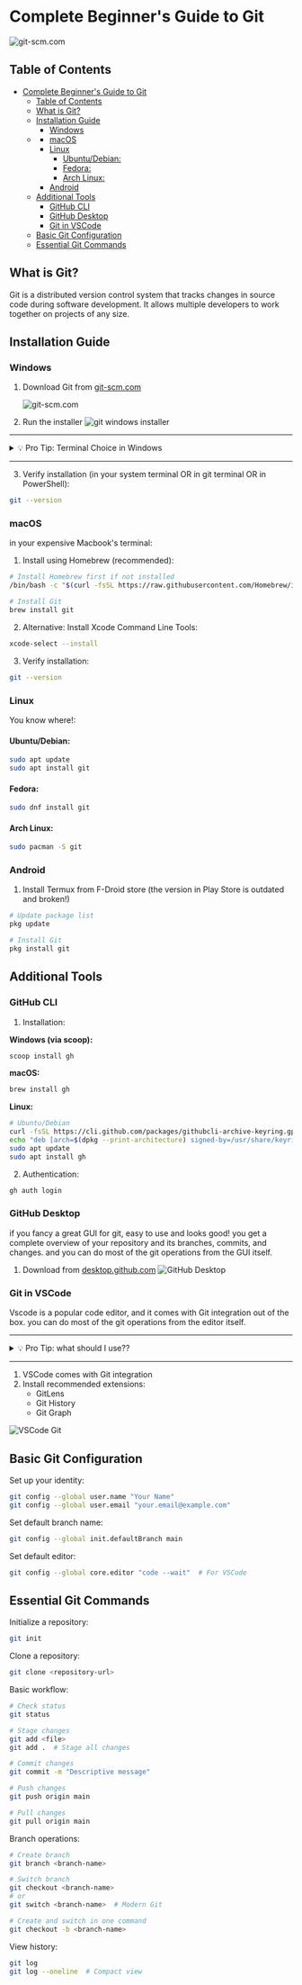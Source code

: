 # Complete Beginner's Guide to Git
![git-scm.com](../../knowledge-pills/media/header.png)
## Table of Contents
- [Complete Beginner's Guide to Git](#complete-beginners-guide-to-git)
  - [Table of Contents](#table-of-contents)
  - [What is Git?](#what-is-git)
  - [Installation Guide](#installation-guide)
    - [Windows](#windows)
  - [](#)
    - [macOS](#macos)
    - [Linux](#linux)
      - [Ubuntu/Debian:](#ubuntudebian)
      - [Fedora:](#fedora)
      - [Arch Linux:](#arch-linux)
    - [Android](#android)
  - [Additional Tools](#additional-tools)
    - [GitHub CLI](#github-cli)
    - [GitHub Desktop](#github-desktop)
    - [Git in VSCode](#git-in-vscode)
  - [Basic Git Configuration](#basic-git-configuration)
  - [Essential Git Commands](#essential-git-commands)

## What is Git?

Git is a distributed version control system that tracks changes in source code during software development. It allows multiple developers to work together on projects of any size.

## Installation Guide

### Windows

1. Download Git from [git-scm.com](https://git-scm.com/download/windows)

   ![git-scm.com](../../knowledge-pills/media/git-windows.png?version%3D1732291048394)
2. Run the installer
   ![git windows installer](../../knowledge-pills/media/git-installer.png)
---
<details>
<summary> 💡 Pro Tip: Terminal Choice in Windows</summary>

> During installation, you'll be asked how to use Git from the command line. You can choose between:
> - Git from the Command Prompt (Windows' default terminal)
> - Git from PowerShell
> - Git from Git Bash (a Unix-like terminal emulator)
> 
> While all options work, this guide uses Git Bash as it provides a consistent Unix-like experience and better compatibility with Git-related commands and scripts.
![gitBash](../../knowledge-pills/media/git-terminal-win.png
)
> the installer also adds Git GUI to your system. (but we can do better with GitHub Desktop or VSCode)
> ![git GUI](../../knowledge-pills/media/gw2.png)
</details>

---
3. Verify installation (in your system terminal OR in git terminal OR in PowerShell):
```bash
git --version
```



### macOS
in your expensive Macbook's terminal:
1. Install using Homebrew (recommended):
```bash
# Install Homebrew first if not installed
/bin/bash -c "$(curl -fsSL https://raw.githubusercontent.com/Homebrew/install/HEAD/install.sh)"

# Install Git
brew install git
```

2. Alternative: Install Xcode Command Line Tools:
```bash
xcode-select --install
```

3. Verify installation:
```bash
git --version
```

### Linux
You know where!:
#### Ubuntu/Debian:
```bash
sudo apt update
sudo apt install git
```

#### Fedora:
```bash
sudo dnf install git
```

#### Arch Linux:
```bash
sudo pacman -S git
```

### Android

1. Install Termux from F-Droid store (the version in Play Store is outdated and broken!)
```bash
# Update package list
pkg update

# Install Git
pkg install git
```

## Additional Tools

### GitHub CLI

1. Installation:

**Windows (via scoop):**
```bash
scoop install gh
```

**macOS:**
```bash
brew install gh
```

**Linux:**
```bash
# Ubuntu/Debian
curl -fsSL https://cli.github.com/packages/githubcli-archive-keyring.gpg | sudo dd of=/usr/share/keyrings/githubcli-archive-keyring.gpg
echo "deb [arch=$(dpkg --print-architecture) signed-by=/usr/share/keyrings/githubcli-archive-keyring.gpg] https://cli.github.com/packages stable main" | sudo tee /etc/apt/sources.list.d/github-cli.list
sudo apt update
sudo apt install gh
```

2. Authentication:
```bash
gh auth login
```

### GitHub Desktop
if you fancy a great GUI for git, easy to use and looks good! you get a complete overview of your repository and its branches, commits, and changes. and you can do most of the git operations from the GUI itself.

1. Download from [desktop.github.com](https://desktop.github.com)
![GitHub Desktop](../../knowledge-pills/media/github-desktop.png)

### Git in VSCode

Vscode is a popular code editor, and it comes with Git integration out of the box. you can do most of the git operations from the editor itself.

---
<details>
<summary> 💡 Pro Tip: what should I use??</summary>

> This, in my opinion, is the best option for beginners, as you can see the changes you made in the code and the changes you made in the git in the same window. PICK THIS! -- Sal
</details>

---

1. VSCode comes with Git integration
2. Install recommended extensions:
   - GitLens
   - Git History
   - Git Graph

![VSCode Git](../../knowledge-pills/media/git-vscode.png)
## Basic Git Configuration

Set up your identity:
```bash
git config --global user.name "Your Name"
git config --global user.email "your.email@example.com"
```

Set default branch name:
```bash
git config --global init.defaultBranch main
```

Set default editor:
```bash
git config --global core.editor "code --wait"  # For VSCode
```

## Essential Git Commands

Initialize a repository:
```bash
git init
```

Clone a repository:
```bash
git clone <repository-url>
```

Basic workflow:
```bash
# Check status
git status

# Stage changes
git add <file>
git add .  # Stage all changes

# Commit changes
git commit -m "Descriptive message"

# Push changes
git push origin main

# Pull changes
git pull origin main
```

Branch operations:
```bash
# Create branch
git branch <branch-name>

# Switch branch
git checkout <branch-name>
# or
git switch <branch-name>  # Modern Git

# Create and switch in one command
git checkout -b <branch-name>
```

View history:
```bash
git log
git log --oneline  # Compact view
```

